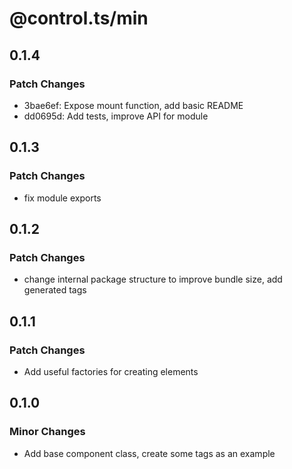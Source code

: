 # @control.ts/min

## 0.1.4

### Patch Changes

- 3bae6ef: Expose mount function, add basic README
- dd0695d: Add tests, improve API for module

## 0.1.3

### Patch Changes

- fix module exports

## 0.1.2

### Patch Changes

- change internal package structure to improve bundle size, add generated tags

## 0.1.1

### Patch Changes

- Add useful factories for creating elements

## 0.1.0

### Minor Changes

- Add base component class, create some tags as an example
